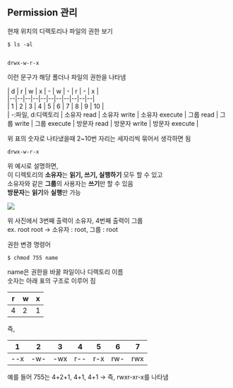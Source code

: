 ## Permission 관리  

현재 위치의 디렉토리나 파일의 권한 보기  

    $ ls -al  


    drwx-w-r-x  

이런 문구가 해당 폴더나 파일의 권한을 나타냄  

| d | r | w | x | - | w | - | r | - | x |  
|--|--|--|--|--|--|--|--|--|--|--|    
| 1 | 2 | 3 | 4 | 5 | 6 | 7 | 8 | 9 | 10 |    
| -:파일, d:디렉토리 | 소유자 read | 소유자 write | 소유자 execute | 그룹 read | 그룹 write | 그룹 execute | 방문자 read | 방문자 write | 방문자 execute |  

위 표의 숫자로 나타냈을때 2~10번 자리는 세자리씩 묶어서 생각하면 됨  

    drwx-w-r-x  

위 예시로 설명하면,  
이 디렉토리의 **소유자**는 **읽기, 쓰기, 실행하기** 모두 할 수 있고  
소유자와 같은 **그룹**의 사용자는 **쓰기**만 할 수 있음  
**방문자**는 **읽기**와  **실행**만 가능  

![
](https://lh3.googleusercontent.com/U2Yt6qDplZhzVU9g3gCajFz3ndLaBLEnf9q7KqbnfBbzsdtbWbDqwLk6AiLLMpRTWytrFcdrp9cQ "permission1")  

위 사진에서 3번째 출력이 소유자, 4번째 출력이 그룹  
ex. root root → 소유자 : root, 그룹 : root  

권한 변경 명령어  

    $ chmod 755 name  

name은 권한을 바꿀 파일이나 디렉토리 이름  
숫자는 아래 표의 구조로 이루어 짐  
  
 r | w | x |  
|--|--|--|  
| 4 | 2 | 1 |  

즉,  

 1 | 2 | 3 | 4 | 5 | 6 | 7 |    
|--|--|--|--|--|--|--|    
| --x | -w- | -wx | r-- | r-x | rw- | rwx |   

예를 들어 755는 4+2+1, 4+1, 4+1 → 즉, rwxr-xr-x를 나타냄   


 

<!--stackedit_data:
eyJoaXN0b3J5IjpbMTYyNDA3NjI1XX0=
-->